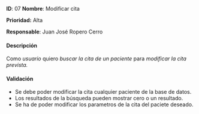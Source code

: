 **ID**: 07
**Nombre**: Modificar cita

**Prioridad:** Alta

**Responsable**: Juan José Ropero Cerro

#### Descripción

Como *usuario* quiero *buscar la cita de un paciente* para *modificar la cita prevista.*

#### Validación

* Se debe poder modificar la cita cualquier paciente de la base de datos.
* Los resultados de la búsqueda pueden mostrar cero o un resultado.
* Se ha de poder modificar los parametros de la cita del paciete deseado.
